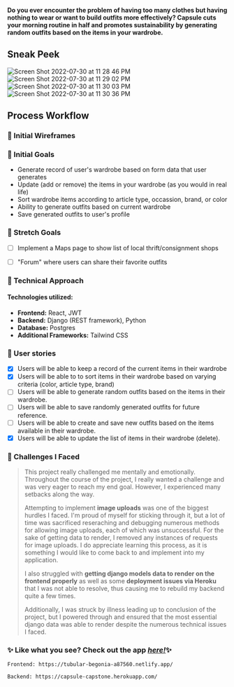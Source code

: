 
**Do you ever encounter the problem of having too many clothes but having nothing to wear or want to build outfits more effectively? Capsule cuts your morning routine in half and promotes sustainability by generating random outfits based on the items in your wardrobe.**

## Sneak Peek

![Screen Shot 2022-07-30 at 11 28 46 PM](https://user-images.githubusercontent.com/97818396/182009201-44bf5ea9-1b46-46a4-b923-44383f4988b3.png)
![Screen Shot 2022-07-30 at 11 29 02 PM](https://user-images.githubusercontent.com/97818396/182009203-f0a73c6e-297a-48b6-911a-4bf203eae91c.png)
![Screen Shot 2022-07-30 at 11 30 03 PM](https://user-images.githubusercontent.com/97818396/182009205-c21e839d-77c6-4b4e-a8bb-57ed9902f0a9.png)
![Screen Shot 2022-07-30 at 11 30 36 PM](https://user-images.githubusercontent.com/97818396/182009206-6e19f29c-cada-4c65-a651-fe66da29eb9d.png)


## Process Workflow
### 🧵 Initial Wireframes 


### 🧵 Initial Goals
- Generate record of user's wardrobe based on form data that user generates
- Update (add or remove) the items in your wardrobe (as you would in real life)
- Sort wardrobe items according to article type, occassion, brand, or color
- Ability to generate outfits based on current wardrobe
- Save generated outfits to user's profile

### 🧵 Stretch Goals


- [ ] Implement a Maps page to show list of local thrift/consignment shops
- [ ] "Forum" where users can share their favorite outfits


### 🧵 Technical Approach
#### Technologies utilized:
- **Frontend:** React, JWT
- **Backend:** Django (REST framework), Python
- **Database:** Postgres
- **Additional Frameworks:** Tailwind CSS 
 

### 🧵 User stories
- [x] Users will be able to keep a record of the current items in their wardrobe
- [x] Users will be able to to sort items in their wardrobe based on varying criteria (color, article type, brand)
- [ ] Users will be able to generate random outfits based on the items in their wardrobe.
- [ ] Users will be able to save randomly generated outfits for future reference.
- [ ] Users will be able to create and save new outfits based on the items available in their wardrobe.
- [x] Users will be able to update the list of items in their wardrobe (delete).
### 🧵 Challenges I Faced
> This project really challenged me mentally and emotionally. Throughout the course of the project, I really wanted a challenge and was very eager to reach my end goal. However, I experienced many setbacks along the way.
>
> Attempting to implement **image uploads** was one of the biggest hurdles I faced. I'm proud of myself for sticking through it, but a lot of time was sacrificed reseraching and debugging numerous methods for allowing image uploads, each of which was unsuccessful. For the sake of getting data to render, I removed any instances of requests for image uploads. I do appreciate learning this process, as it is something I would like to come back to and implement into my application.
>
> I also struggled with **getting django models data to render on the frontend properly** as well as some **deployment issues via Heroku** that I was not able to resolve, thus causing me to rebuild my backend quite a few times.
>
> Additionally, I was struck by illness leading up to conclusion of the project, but I powered through and ensured that the most essential django data was able to render despite the numerous technical issues I faced.

### ✨ Like what you see? Check out the app [*here!*](https://tubular-begonia-a87560.netlify.app/)✨
    Frontend: https://tubular-begonia-a87560.netlify.app/

    Backend: https://capsule-capstone.herokuapp.com/
